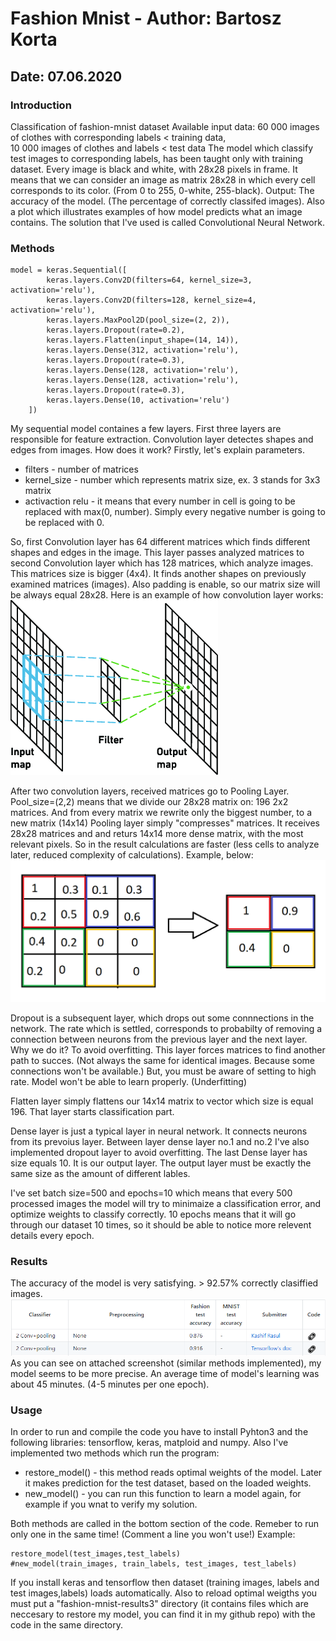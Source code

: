 # Fashion Mnist - Author: Bartosz Korta
## Date: 07.06.2020

### Introduction
Classification of fashion-mnist dataset 
Available input data: 60 000 images of clothes with corresponding labels < training data,   
10 000 images of clothes and labels < test data
The model which classify test images to corresponding labels, has been taught only with training dataset.
Every image is black and white, with 28x28 pixels in frame. It means that we can consider an image as matrix 28x28 in which every cell corresponds to its color. (From 0 to 255, 0-white, 255-black).
Output: The accuracy of the model. (The percentage of correctly classifed images). Also a plot which illustrates examples of how model predicts what an image contains.
The solution that I've used is called Convolutional Neural Network.

### Methods
```
model = keras.Sequential([
        keras.layers.Conv2D(filters=64, kernel_size=3, activation='relu'),
        keras.layers.Conv2D(filters=128, kernel_size=4, activation='relu'),
        keras.layers.MaxPool2D(pool_size=(2, 2)),
        keras.layers.Dropout(rate=0.2),
        keras.layers.Flatten(input_shape=(14, 14)),
        keras.layers.Dense(312, activation='relu'),
        keras.layers.Dropout(rate=0.3),
        keras.layers.Dense(128, activation='relu'),
        keras.layers.Dense(128, activation='relu'),
        keras.layers.Dropout(rate=0.3),
        keras.layers.Dense(10, activation='relu')
    ])
```
My sequential model containes a few layers. First three layers are responsible for feature extraction.
Convolution layer detectes shapes and edges from images. How does it work?
Firstly, let's explain parameters.
* filters - number of matrices
* kernel_size - number which represents matrix size, ex. 3 stands for 3x3 matrix
* activaction relu - it means that every number in cell is going to be replaced with max(0, number). Simply every negative number is going to be replaced with 0.

So, first Convolution layer has 64 different matrices which finds different shapes and edges in the image. This layer passes analyzed matrices to second Convolution layer which has 128 matrices, which analyze images. This matrices size is bigger (4x4). It finds another shapes on previously examined matrices (images). Also padding is enable, so our matrix size will be always equal 28x28.
Here is an example of how convolution layer works:
<img src="https://github.com/BartKorta/MSID/blob/master/images/conv.png">
        
After two convolution layers, received matrices go to Pooling Layer.
Pool_size=(2,2) means that we divide our 28x28 matrix on: 196 2x2 matrices. And from every matrix we rewrite only the biggest number, to a new matrix (14x14)
Pooling layer simply "compresses" matrices. It receives 28x28 matrices and and returs 14x14 more dense matrix, with the most relevant pixels. So in the result calculations are faster (less cells to analyze later, reduced complexity of calculations).
Example, below:
<img src="https://github.com/BartKorta/MSID/blob/master/images/pooling.png">
        
Dropout is a subsequent layer, which drops out some connnections in the network. The rate which is settled, corresponds to probabilty of removing a connection between neurons from the previous layer and the next layer.
Why we do it? To avoid overfitting. This layer forces matrices to find another path to succes. (Not always the same for identical images. Because some connections won't be available.) But, you must be aware of setting to high rate. Model won't be able to learn properly. (Underfitting)
        
Flatten layer simply flattens our 14x14 matrix to vector which size is equal 196. That layer starts classification part.

Dense layer is just a typical layer in neural network. It connects neurons from its prevoius layer. Between layer dense layer no.1 and no.2  I've also implemented dropout layer to avoid overfitting.
The last Dense layer has size equals 10. It is our output layer. The output layer must be exactly the same size as the amount of different lables.

I've set batch size=500 and epochs=10 which means that every 500 processed images the model will try to minimaize a classification error, and optimize weights to classify correctly. 10 epochs means that it will go through our dataset 10 times, so it should be able to notice more relevent details every epoch.

### Results
The accuracy of the model is very satisfying. > 92.57% correctly clasiffied images.
<img src="https://github.com/BartKorta/MSID/blob/master/images/res.png">
As you can see on attached screenshot (similar methods implemented), my model seems to be more precise.
An average time of model's learning was about 45 minutes. (4-5 minutes per one epoch).
### Usage
In order to run and compile the code you have to install Pyhton3 and the following libraries: tensorflow, keras, matploid and numpy.
Also I've implemented two methods which run the program:
* restore_model() - this method reads optimal weights of the model. Later it makes prediction for the test dataset, based on the loaded weights.
* new_model() - you can run this function to learn a model again, for example if you wnat to verify my solution.

Both methods are called in the bottom section of the code. Remeber to run only one in the same time! (Comment a line you won't use!)
Example:
```
restore_model(test_images,test_labels)
#new_model(train_images, train_labels, test_images, test_labels)
```
If you install keras and tensorflow then dataset (training images, labels and test images,labels) loads automatically.
Also to reload optimal weigths you must put a "fashion-mnist-results3" directory (it contains files which are neccesary to restore my model, you can find it in my github repo) with the code in the same directory.
